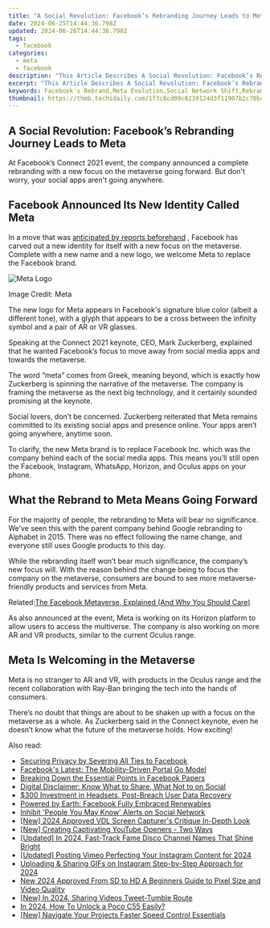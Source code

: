 ```yaml
---
title: "A Social Revolution: Facebook’s Rebranding Journey Leads to Meta"
date: 2024-06-25T14:44:36.798Z
updated: 2024-06-26T14:44:36.798Z
tags:
  - facebook
categories:
  - meta
  - facebook
description: "This Article Describes A Social Revolution: Facebook’s Rebranding Journey Leads to Meta"
excerpt: "This Article Describes A Social Revolution: Facebook’s Rebranding Journey Leads to Meta"
keywords: Facebook's Rebrand,Meta Evolution,Social Network Shift,Rebranding Journey,New Meta Era,Social Media Revolution,Facebook Transformation
thumbnail: https://thmb.techidaily.com/1f3c8cd99c8239124d3f11907b2c70b41c033994f436c06a6dbfb919bff2eedd.jpg
---
```


## A Social Revolution: Facebook’s Rebranding Journey Leads to Meta

 At Facebook’s Connect 2021 event, the company announced a complete rebranding with a new focus on the metaverse going forward. But don't worry, your social apps aren't going anywhere.

## Facebook Announced Its New Identity Called Meta

 In a move that was [anticipated by reports beforehand](https://www.makeuseof.com/facebook-might-change-name/) , Facebook has carved out a new identity for itself with a new focus on the metaverse. Complete with a new name and a new logo, we welcome Meta to replace the Facebook brand.

![Meta Logo](https://static1.makeuseofimages.com/wordpress/wp-content/uploads/2021/10/Meta-Logo.jpeg)

Image Credit: Meta

 The new logo for Meta appears in Facebook's signature blue color (albeit a different tone), with a glyph that appears to be a cross between the infinity symbol and a pair of AR or VR glasses.

 Speaking at the Connect 2021 keynote, CEO, Mark Zuckerberg, explained that he wanted Facebook’s focus to move away from social media apps and towards the metaverse.

 The word “meta” comes from Greek, meaning beyond, which is exactly how Zuckerberg is spinning the narrative of the metaverse. The company is framing the metaverse as the next big technology, and it certainly sounded promising at the keynote.

 Social lovers, don’t be concerned. Zuckerberg reiterated that Meta remains committed to its existing social apps and presence online. Your apps aren’t going anywhere, anytime soon.

 To clarify, the new Meta brand is to replace Facebook Inc. which was the company behind each of the social media apps. This means you’ll still open the Facebook, Instagram, WhatsApp, Horizon, and Oculus apps on your phone.

## What the Rebrand to Meta Means Going Forward

 For the majority of people, the rebranding to Meta will bear no significance. We’ve seen this with the parent company behind Google rebranding to Alphabet in 2015\. There was no effect following the name change, and everyone still uses Google products to this day.

 While the rebranding itself won’t bear much significance, the company’s new focus will. With the reason behind the change being to focus the company on the metaverse, consumers are bound to see more metaverse-friendly products and services from Meta.

 Related:[The Facebook Metaverse, Explained (And Why You Should Care)](https://www.makeuseof.com/facebook-metaverse-explained/)

 As also announced at the event, Meta is working on its Horizon platform to allow users to access the multiverse. The company is also working on more AR and VR products, similar to the current Oculus range.

## Meta Is Welcoming in the Metaverse

 Meta is no stranger to AR and VR, with products in the Oculus range and the recent collaboration with Ray-Ban bringing the tech into the hands of consumers.

 There’s no doubt that things are about to be shaken up with a focus on the metaverse as a whole. As Zuckerberg said in the Connect keynote, even he doesn’t know what the future of the metaverse holds. How exciting!


<ins class="adsbygoogle"
     style="display:block"
     data-ad-format="autorelaxed"
     data-ad-client="ca-pub-7571918770474297"
     data-ad-slot="1223367746"></ins>



<ins class="adsbygoogle"
     style="display:block"
     data-ad-client="ca-pub-7571918770474297"
     data-ad-slot="8358498916"
     data-ad-format="auto"
     data-full-width-responsive="true"></ins>

<span class="atpl-alsoreadstyle">Also read:</span>
<div><ul>
<li><a href="https://facebook.techidaily.com/securing-privacy-by-severing-all-ties-to-facebook/"><u>Securing Privacy by Severing All Ties to Facebook</u></a></li>
<li><a href="https://facebook.techidaily.com/facebooks-latest-the-mobility-driven-portal-go-model/"><u>Facebook's Latest: The Mobility-Driven Portal Go Model</u></a></li>
<li><a href="https://facebook.techidaily.com/breaking-down-the-essential-points-in-facebook-papers/"><u>Breaking Down the Essential Points in Facebook Papers</u></a></li>
<li><a href="https://facebook.techidaily.com/digital-disclaimer-know-what-to-share-what-not-to-on-social/"><u>Digital Disclaimer: Know What to Share, What Not to on Social</u></a></li>
<li><a href="https://facebook.techidaily.com/300-investment-in-headsets-post-breach-user-data-recovery/"><u>$300 Investment in Headsets, Post-Breach User Data Recovery</u></a></li>
<li><a href="https://facebook.techidaily.com/powered-by-earth-facebook-fully-embraced-renewables/"><u>Powered by Earth: Facebook Fully Embraced Renewables</u></a></li>
<li><a href="https://facebook.techidaily.com/inhibit-people-you-may-know-alerts-on-social-network/"><u>Inhibit 'People You May Know' Alerts on Social Network</u></a></li>
<li><a href="https://visual-screen-recording.techidaily.com/new-2024-approved-vdl-screen-capturers-critique-in-depth-look/"><u>[New] 2024 Approved  VDL Screen Capturer's Critique  In-Depth Look</u></a></li>
<li><a href="https://youtube-video-recordings.techidaily.com/new-creating-captivating-youtube-openers-two-ways/"><u>[New] Creating Captivating YouTube Openers - Two Ways</u></a></li>
<li><a href="https://discord-videos.techidaily.com/updated-in-2024-fast-track-fame-disco-channel-names-that-shine-bright/"><u>[Updated] In 2024, Fast-Track Fame  Disco Channel Names That Shine Bright</u></a></li>
<li><a href="https://instagram-videos.techidaily.com/updated-posting-vimeo-perfecting-your-instagram-content-for-2024/"><u>[Updated] Posting Vimeo  Perfecting Your Instagram Content for 2024</u></a></li>
<li><a href="https://instagram-videos.techidaily.com/uploading-and-sharing-gifs-on-instagram-step-by-step-approach-for-2024/"><u>Uploading & Sharing GIFs on Instagram  Step-by-Step Approach for 2024</u></a></li>
<li><a href="https://ai-video-tools.techidaily.com/new-2024-approved-from-sd-to-hd-a-beginners-guide-to-pixel-size-and-video-quality/"><u>New 2024 Approved From SD to HD A Beginners Guide to Pixel Size and Video Quality</u></a></li>
<li><a href="https://twitter-videos.techidaily.com/new-in-2024-sharing-videos-tweet-tumble-route/"><u>[New] In 2024, Sharing Videos  Tweet-Tumble Route</u></a></li>
<li><a href="https://easy-unlock-android.techidaily.com/in-2024-how-to-unlock-a-poco-c55-easily-by-drfone-android/"><u>In 2024, How To Unlock a Poco C55 Easily?</u></a></li>
<li><a href="https://extra-approaches.techidaily.com/new-navigate-your-projects-faster-speed-control-essentials/"><u>[New] Navigate Your Projects Faster  Speed Control Essentials</u></a></li>
</ul></div>
